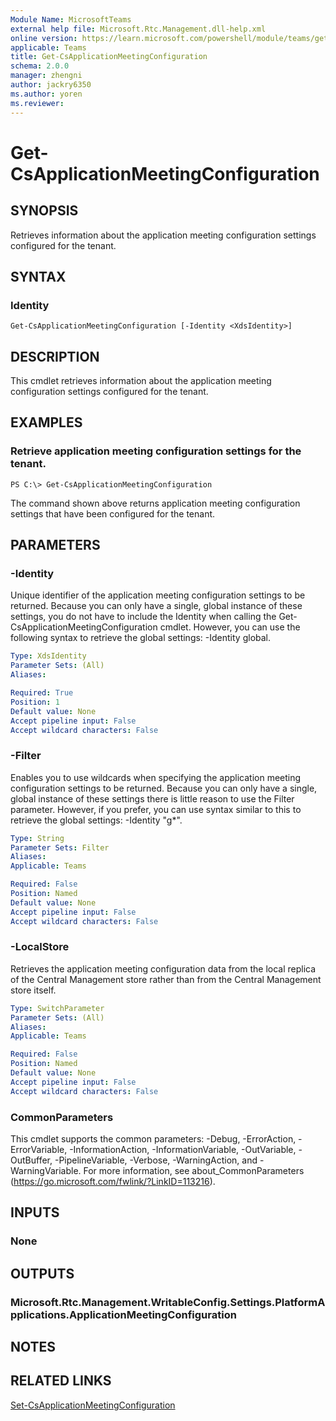 ```yaml
---
Module Name: MicrosoftTeams
external help file: Microsoft.Rtc.Management.dll-help.xml
online version: https://learn.microsoft.com/powershell/module/teams/get-CsApplicationMeetingConfiguration
applicable: Teams
title: Get-CsApplicationMeetingConfiguration
schema: 2.0.0
manager: zhengni
author: jackry6350
ms.author: yoren
ms.reviewer:
---
```


# Get-CsApplicationMeetingConfiguration

## SYNOPSIS

Retrieves information about the application meeting configuration settings configured for the tenant.

## SYNTAX

### Identity

```
Get-CsApplicationMeetingConfiguration [-Identity <XdsIdentity>] 
```

## DESCRIPTION

This cmdlet retrieves information about the application meeting configuration settings configured for the tenant.

## EXAMPLES

### Retrieve application meeting configuration settings for the tenant.

```
PS C:\> Get-CsApplicationMeetingConfiguration
```

The command shown above returns application meeting configuration settings that have been configured for the tenant.


## PARAMETERS

### -Identity

Unique identifier of the application meeting configuration settings to be returned.
Because you can only have a single, global instance of these settings, you do not have to include the Identity when calling the Get-CsApplicationMeetingConfiguration cmdlet.
However, you can use the following syntax to retrieve the global settings: -Identity global.

```yaml
Type: XdsIdentity
Parameter Sets: (All)
Aliases: 

Required: True
Position: 1
Default value: None
Accept pipeline input: False
Accept wildcard characters: False
```

### -Filter
Enables you to use wildcards when specifying the application meeting configuration settings to be returned.
Because you can only have a single, global instance of these settings there is little reason to use the Filter parameter.
However, if you prefer, you can use syntax similar to this to retrieve the global settings: -Identity "g*".

```yaml
Type: String
Parameter Sets: Filter
Aliases: 
Applicable: Teams

Required: False
Position: Named
Default value: None
Accept pipeline input: False
Accept wildcard characters: False
```

### -LocalStore
Retrieves the application meeting configuration data from the local replica of the Central Management store rather than from the Central Management store itself.

```yaml
Type: SwitchParameter
Parameter Sets: (All)
Aliases: 
Applicable: Teams

Required: False
Position: Named
Default value: None
Accept pipeline input: False
Accept wildcard characters: False
```

### CommonParameters
This cmdlet supports the common parameters: -Debug, -ErrorAction, -ErrorVariable, -InformationAction, -InformationVariable, -OutVariable, -OutBuffer, -PipelineVariable, -Verbose, -WarningAction, and -WarningVariable. For more information, see about_CommonParameters (https://go.microsoft.com/fwlink/?LinkID=113216).

## INPUTS

### None

## OUTPUTS

### Microsoft.Rtc.Management.WritableConfig.Settings.PlatformApplications.ApplicationMeetingConfiguration

## NOTES

## RELATED LINKS

[Set-CsApplicationMeetingConfiguration](Set-CsApplicationMeetingConfiguration.md)

